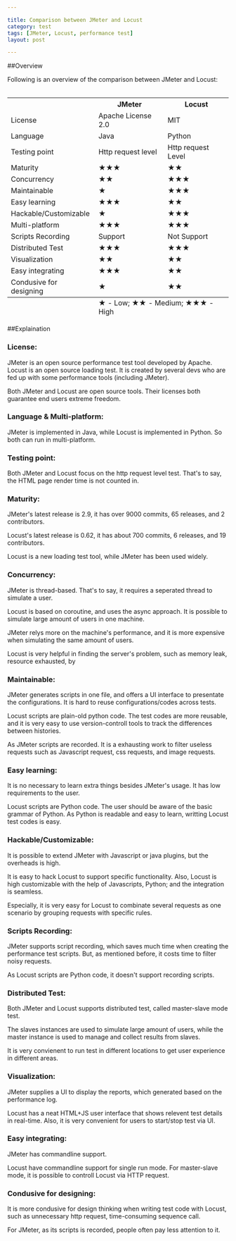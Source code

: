 ```yaml
---

title: Comparison between JMeter and Locust  
category: test  
tags: [JMeter, Locust, performance test]  
layout: post

---
```


##Overview

Following is an overview of the comparison between JMeter and Locust:  
<br/>  


<table class="table table-bordered table-stripped table-condensed">
<tr><th>      </th> <th>JMeter</th> <th>Locust</th> </tr>

<tr><td>License</td> <td>Apache License 2.0</td> <td>MIT</td> </tr>

<tr> <td>Language</td> <td>Java</td> <td>Python</td> </tr>

<tr> <td>Testing point</td> <td>Http request level</td> <td>Http request Level</td> </tr>

<tr> <td>Maturity</td> <td>★★★</td> <td>★★</td> </tr>

<tr> <td>Concurrency</td> <td>★★</td> <td>★★★</td> </tr>

<tr> <td>Maintainable</td> <td>★</td> <td>★★★</td> </tr>

<tr> <td>Easy learning</td> <td>★★★</td> <td>★★</td> </tr>

<tr> <td>Hackable/Customizable</td> <td>★</td> <td>★★★</td> </tr>

<tr> <td>Multi-platform</td> <td>★★★</td> <td>★★★</td> </tr>

<tr> <td>Scripts Recording</td> <td>Support</td> <td>Not Support</td> </tr>

<tr> <td>Distributed Test</td> <td>★★★</td> <td>★★★</td> </tr>

<tr> <td>Visualization</td> <td>★★</td> <td>★★</td> </tr>

<tr> <td>Easy integrating</td> <td>★★★</td> <td>★★</td> </tr>

<tr> <td>Condusive for designing</td> <td>★</td> <td>★★</td> </tr>


<tfoot>
<tr><td></td><td  colspan="2"> ★ - Low;   ★★ - Medium;    ★★★ - High</td></tr>
</tfoot>
</table>

##Explaination

### License:

JMeter is an open source performance test tool developed by Apache.   
Locust is an open source loading test. It is created by several devs who are fed up with some performance tools (including JMeter).

Both JMeter and Locust are open source tools. Their licenses both guarantee end users extreme freedom.

### Language & Multi-platform:

JMeter is implemented in Java, while Locust is implemented in Python. So both can run in multi-platform.

### Testing point:

Both JMeter and Locust focus on the http request level test. That's to say, the HTML page render time is not counted in.

### Maturity:

JMeter's latest release is 2.9, it has over 9000 commits, 65 releases, and 2 contributors.  

Locust's latest release is 0.62, it has about 700 commits, 6 releases, and 19 contributors.  

Locust is a new loading test tool, while JMeter has been used widely.

### Concurrency:

JMeter is thread-based. That's to say, it requires a seperated thread to simulate a user.  

Locust is based on coroutine, and uses the async approach. It is possible to simulate large amount of users in one machine.  

JMeter relys more on the machine's performance, and it is more expensive when simulating the same amount of users.

Locust is very helpful in finding the server's problem, such as memory leak, resource exhausted, by 

### Maintainable:

JMeter generates scripts in one file, and offers a UI interface to presentate the configurations. It is hard to reuse configurations/codes across tests.  

Locust scripts are plain-old python code. The test codes are more reusable, and it is very easy to use version-controll tools to track the differences between histories.

As JMeter scripts are recorded. It is a exhausting work to filter useless requests such as Javascript request, css requests, and image requests.

### Easy learning:

It is no necessary to learn extra things besides JMeter's usage. It has low requirements to the user.

Locust scripts are Python code. The user should be aware of the basic grammar of Python. As Python is readable and easy to learn, writting Locust test codes is easy.

### Hackable/Customizable:

It is possible to extend JMeter with Javascript or java plugins, but the overheads is high.

It is easy to hack Locust to support specific functionality. Also, Locust is high customizable with the help of Javascripts, Python; and the integration is seamless.

Especially, it is very easy for Locust to combinate several requests as one scenario by grouping requests with specific rules.

### Scripts Recording:

JMeter supports script recording, which saves much time when creating the performance test scripts. But, as mentioned before, it costs time to filter noisy requests.

As Locust scripts are Python code, it doesn't support recording scripts.

### Distributed Test:

Both JMeter and Locust supports distributed test, called master-slave mode test.

The slaves instances are used to simulate large amount of users, while the master instance is used to manage and collect results from slaves.  

It is very convienent to run test in different locations to get user experience in different areas.

### Visualization:

JMeter supplies a UI to display the reports, which generated based on the performance log.

Locust has a neat HTML+JS user interface that shows relevent test details in real-time. Also, it is very convenient for users to start/stop test via UI. 

### Easy integrating:

JMeter has commandline support.

Locust have commandline support for single run mode. For master-slave mode, it is possible to controll Locust via HTTP request.

### Condusive for designing:

It is more condusive for design thinking when writing test code with Locust, such as unnecessary http request, time-consuming sequence call.

For JMeter, as its scripts is recorded, people often pay less attention to it.






